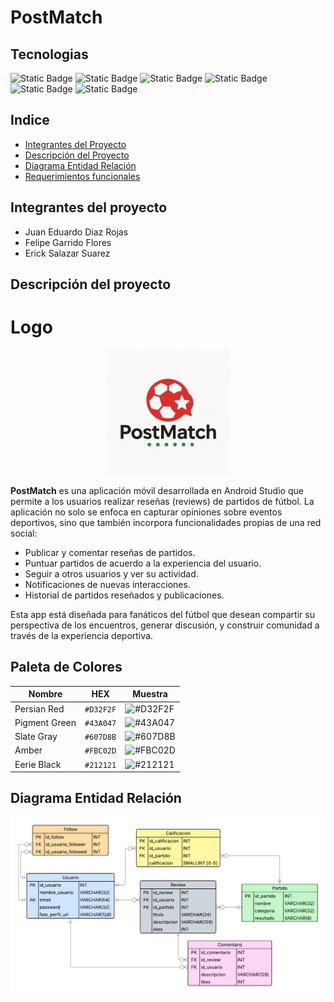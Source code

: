 # PostMatch

## Tecnologias
<img width="200px" alt="Static Badge" src="https://img.shields.io/badge/platform-android%20studio-ligthgreen?logo=androidstudio&logoColor=ligthgreen">
<img width="140px" alt="Static Badge" src="https://img.shields.io/badge/language-kotlin-%23b042ff?logo=kotlin&logoColor=%23b042ff">
<img width="160px" alt="Static Badge" src="https://img.shields.io/badge/framework-flutter-%2304bade?logo=flutter&logoColor=%2304bade">
<img width="157px" alt="Static Badge" src="https://img.shields.io/badge/database-firebase-red?logo=firebase&logoColor=red">
<img width="157px" alt="Static Badge" src="https://img.shields.io/badge/database-fireship-red?logo=fireship&logoColor=red">
<img width="185px" alt="Static Badge" src="https://img.shields.io/badge/project-in%20development-yellow?logo=git">


## Indice
- [Integrantes del Proyecto](#integrantes-del-proyecto)
- [Descripción del Proyecto](#descripción-del-proyecto)
- [Diagrama Entidad Relación](#diagrama-entidad-relación)
- [Requerimientos funcionales](docs/requerimientos_funcionales.pdf)

## Integrantes del proyecto
- Juan Eduardo Diaz Rojas
- Felipe Garrido Flores
- Erick Salazar Suarez

## Descripción del proyecto

# Logo
<p align="center">
  <img src="assets/logo-postmatch.png" alt="Logo de PostMatch" width="200"/>
</p>

**PostMatch** es una aplicación móvil desarrollada en Android Studio que permite a los usuarios realizar reseñas (reviews) de partidos de fútbol. La aplicación no solo se enfoca en capturar opiniones sobre eventos deportivos, sino que también incorpora funcionalidades propias de una red social:

- Publicar y comentar reseñas de partidos.
- Puntuar partidos de acuerdo a la experiencia del usuario.
- Seguir a otros usuarios y ver su actividad.
- Notificaciones de nuevas interacciones.
- Historial de partidos reseñados y publicaciones.

Esta app está diseñada para fanáticos del fútbol que desean compartir su perspectiva de los encuentros, generar discusión, y construir comunidad a través de la experiencia deportiva.

## Paleta de Colores

| Nombre        | HEX      | Muestra |
|---------------|----------|---------|
| Persian Red   | `#D32F2F` | ![#D32F2F](https://singlecolorimage.com/get/D32F2F/20x20) |
| Pigment Green | `#43A047` | ![#43A047](https://singlecolorimage.com/get/43A047/20x20) |
| Slate Gray    | `#607D8B` | ![#607D8B](https://singlecolorimage.com/get/607D8B/20x20) |
| Amber         | `#FBC02D` | ![#FBC02D](https://singlecolorimage.com/get/FBC02D/20x20) |
| Eerie Black   | `#212121` | ![#212121](https://singlecolorimage.com/get/212121/20x20) |



## Diagrama Entidad Relación

![Ver diagrama entidad-relación](docs/entidad-relacion.png)

